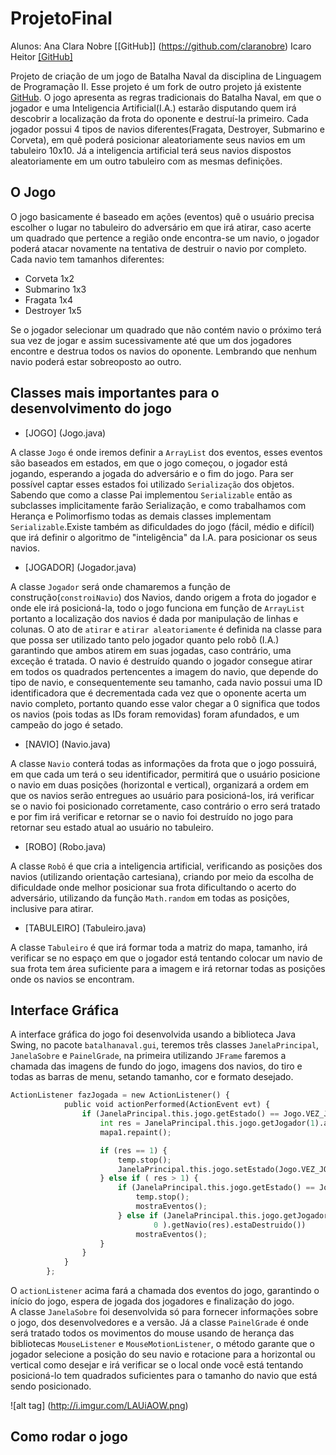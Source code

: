 # ProjetoFinal

Alunos: Ana Clara Nobre [[GitHub]] (https://github.com/claranobre)
		Icaro Heitor [[GitHub]](https://github.com/icarotangara)

Projeto de criação de um jogo de Batalha Naval da disciplina de Linguagem de Programação II. 
Esse projeto é um fork de outro projeto já existente [GitHub](https://github.com/dcampos/Batalha-Naval).
O jogo apresenta as regras tradicionais do Batalha Naval, em que o jogador e uma Inteligencia Artificial(I.A.) estarão disputando quem irá descobrir a localização da frota do oponente e destruí-la primeiro. Cada jogador possui 4 tipos de navios diferentes(Fragata, Destroyer, Submarino e Corveta), em quê poderá posicionar aleatoriamente seus navios em um tabuleiro 10x10. Já a inteligencia artificial terá seus navios dispostos aleatoriamente em um outro tabuleiro com as mesmas definições.

## O Jogo
O jogo basicamente é baseado em ações (eventos) quê o usuário precisa escolher o lugar no tabuleiro do adversário em que irá atirar, caso acerte um quadrado que pertence a região onde encontra-se um navio, o jogador poderá atacar novamente na tentativa de destruir o navio por completo. Cada navio tem tamanhos diferentes:
 * Corveta 1x2 
 * Submarino 1x3  
 * Fragata 1x4 
 * Destroyer 1x5 

Se o jogador selecionar um quadrado que não contém navio o próximo terá sua vez de jogar e assim sucessivamente até que um dos jogadores encontre e destrua todos os navios do oponente. 
Lembrando que nenhum navio poderá estar sobreoposto ao outro. 

## Classes mais importantes para o desenvolvimento do jogo

* [JOGO] (Jogo.java)

A classe ```Jogo``` é onde iremos definir a ```ArrayList``` dos eventos, esses eventos são baseados em estados, em que o jogo começou, o jogador está jogando, esperando a jogada do adversário  e o fim do jogo. Para ser possível captar esses estados foi utilizado ```Serialização``` dos objetos. Sabendo que como a classe Pai implementou ```Serializable``` então as subclasses implicitamente farão Serialização, e como trabalhamos com Herança e Polimorfismo todas as demais classes implementam ```Serializable```.Existe também as dificuldades do jogo (fácil, médio e difícil) que irá definir o algoritmo de "inteligência" da I.A. para posicionar os seus navios.


* [JOGADOR] (Jogador.java)

A classe ```Jogador``` será onde chamaremos a função de construção(```constroiNavio```) dos Navios, dando origem a frota do jogador e onde ele irá posicioná-la, todo o jogo funciona em função de ```ArrayList``` portanto a localização dos navios é dada por manipulação de linhas e colunas. O ato de ```atirar``` e ```atirar aleatoriamente``` é definida na classe para que possa ser utilizado tanto pelo jogador quanto pelo robô (I.A.) garantindo que ambos atirem em suas jogadas, caso contrário, uma exceção é tratada. O navio é destruído quando o jogador consegue atirar em todos os quadrados pertencentes a imagem do navio, que depende do tipo de navio, e consequentemente seu tamanho, cada navio possui uma ID identificadora que é decrementada cada vez que o oponente acerta um navio completo, portanto quando esse valor chegar a 0 significa que todos os navios (pois todas as IDs foram removidas) foram afundados, e um campeão do jogo é setado.

* [NAVIO] (Navio.java)

A classe ```Navio``` conterá todas as informações da frota que o jogo possuirá, em que cada um terá o seu identificador, permitirá que o usuário posicione o navio em duas posições (horizontal e vertical), organizará a ordem em que os navios serão entregues ao usuário para posicioná-los, irá verificar se o navio foi posicionado corretamente, caso contrário o erro será tratado e por fim irá verificar e retornar se o navio foi destruído no jogo para retornar seu estado atual ao usuário no tabuleiro.  

* [ROBO] (Robo.java)

A classe ```Robô``` é que cria a inteligencia artificial, verificando as posições dos navios (utilizando orientação cartesiana),  criando por meio da escolha de dificuldade onde melhor posicionar sua frota dificultando o acerto do adversário, utilizando da função ```Math.random``` em todas as posições, inclusive para atirar.

* [TABULEIRO] (Tabuleiro.java)

A classe ```Tabuleiro``` é que irá formar toda a matriz do mapa, tamanho, irá verificar se no espaço em que o jogador está tentando colocar um navio de sua frota tem área suficiente para a imagem e irá retornar todas as posições onde os navios se encontram.

## Interface Gráfica

A interface gráfica do jogo foi desenvolvida usando a biblioteca Java Swing, no pacote ```batalhanaval.gui```, teremos três classes ```JanelaPrincipal```, ```JanelaSobre``` e ```PainelGrade```, na primeira utilizando ```JFrame```
faremos a chamada das imagens de fundo do jogo, imagens dos navios, do tiro e todas as barras de menu, setando tamanho, cor e formato desejado.

```python
ActionListener fazJogada = new ActionListener() {
			public void actionPerformed(ActionEvent evt) {
				if (JanelaPrincipal.this.jogo.getEstado() == Jogo.VEZ_JOG2) {
					int res = JanelaPrincipal.this.jogo.getJogador(1).atira();
					mapa1.repaint();

					if (res == 1) {
						temp.stop();
						JanelaPrincipal.this.jogo.setEstado(Jogo.VEZ_JOG1);
					} else if ( res > 1) {
						if (JanelaPrincipal.this.jogo.getEstado() == Jogo.TERMINADO) {
							temp.stop();
                            mostraEventos();
						} else if (JanelaPrincipal.this.jogo.getJogador(
								0 ).getNavio(res).estaDestruido())
                            mostraEventos();
					}
				}
			}
		};
```
O ```actionListener``` acima fará a chamada dos eventos do jogo, garantindo o início do jogo, espera de jogada dos jogadores e finalização do jogo.		
A classe ```JanelaSobre``` foi desenvolvida só para fornecer informações sobre o jogo, dos desenvolvedores e a versão.
Já a classe ```PainelGrade``` é onde será tratado todos os movimentos do mouse usando de herança das bibliotecas ```MouseListener``` e ```MouseMotionListener```, o método garante que o jogador selecione a posição do seu navio e rotacione para a horizontal ou vertical como desejar e irá verificar se o local onde você está tentando posicioná-lo tem quadrados suficientes para o tamanho do navio que está sendo posicionado.	

![alt tag] (http://i.imgur.com/LAUiAOW.png)

## Como rodar o jogo